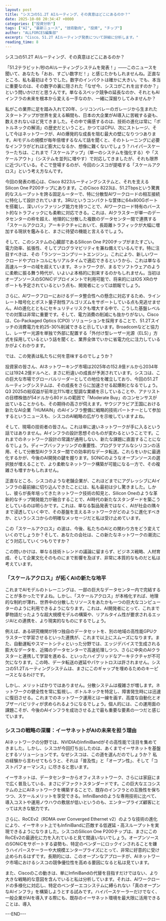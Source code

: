```yaml
---
layout: post
title: "シスコの51.2T AIルーティング、その真意はどこにあるのか？"
date: 2025-10-08 20:34:47 +0000
categories: ["投資分析"]
tags: ["AI", "最新ニュース", "技術動向", "投資", "チップ"]
author: "ALLFORCES編集部"
excerpt: "Cisco、51.2T AIルーティング発表について詳細に分析します。"
reading_time: 8
---
```


シスコの51.2T AIルーティング、その真意はどこにあるのか？

「51.2テラビット/秒のAIルーティングシステムを発表！」――このニュースを聞いて、あなたも「おお、すごい数字だ！」と感じたかもしれませんね。正直なところ、私も最初はそうでした。数字のインパクトは確かに大きい。でも、本当に重要なのは、その数字の裏に隠された「なぜ今、シスコがこれを出すのか？」という問いかけだと思うんです。単なるスペック競争の延長なのか、それともAIインフラの未来を根本から変える一手なのか、一緒に深掘りしてみませんか？

私がこの業界に足を踏み入れて20年、シリコンバレーのガレージから生まれたスタートアップが世界を変える瞬間も、日本の大企業がAI導入に苦戦する姿も、数えきれないほど見てきました。その中で痛感するのは、技術の進化は常に「ボトルネックの解消」の歴史だということ。かつてはCPU、次にストレージ、そして今はネットワークが、AIの爆発的な成長を阻む最大の壁になりつつあります。AIモデルの規模が毎年倍増するなんて話を聞くと、そのトレーニングに必要なインフラがどれほど膨大になるか、想像に難くないでしょう？ハイパースケーラーたちは、これまで「スケールアップ」（単一のシステムを強化する）や「スケールアウト」（システムを並列に増やす）で対応してきましたが、それも限界に近づいている。そこで登場するのが、今回のシスコが提唱する「スケールアクロス」という考え方なんです。

今回の発表の核心は、Cisco 8223ルーティングシステムと、それを支えるSilicon One P200チップにあります。このCisco 8223は、51.2Tbpsという驚異的なスループットを誇る固定ルーターで、特に分散型AIワークロードの相互接続に特化して設計されています。3RUというコンパクトな筐体に64x800Gポートを搭載し、深いバッファリング能力を持つことで、AIワークロード特有のバースト的なトラフィックにも柔軟に対応できる。これは、AIクラスターが単一のデータセンターの枠を超え、地理的に分散した複数のデータセンター間で連携する「スケールアクロス」アーキテクチャにおいて、長距離トラフィックが大幅に増加する現状を鑑みると、まさに待望の機能と言えるでしょう。

そして、このシステムの心臓部であるSilicon One P200チップがまたすごい。電力効率、拡張性、そしてプログラマビリティを兼ね備えているんです。特に注目すべきは、その「ランツーコンプリートエンジン」。これにより、新しいワークロードやプロトコルにもリアルタイムで適応できるというから、これは単なる高速ルーターの域を超えています。ネットワークが、まるでソフトウェアのように柔軟に振る舞う時代が、いよいよ本格的に到来するのかもしれません。当初はオープンソースのSONiCデプロイメントで利用可能で、将来的にはIOS XRのサポートも予定されているという点も、開発者にとっては朗報でしょう。

さらに、AIワークフローにおけるデータ整合性への懸念に対応するため、ラインレート暗号化とポスト量子耐性アルゴリズムをサポートしている点も見逃せません。AIの進化とともにセキュリティリスクも増大する中で、こうした基盤レベルでの対策は非常に重要です。そして、電力消費の削減にも抜かりがない。Ciscoは、Co-Packaged Optics (CPO) ソリューションを採用することで、51.2Tスイッチの消費電力を約25-30%削減できると示しています。Broadcomなどと協力し、レーザー光源を単独で外部に配置する「外付け型レーザー光源（ELS）」方式を採用しているという話を聞くと、業界全体でいかに省電力化に注力しているかがよくわかります。

では、この発表は私たちに何を意味するのでしょうか？

投資家の皆さん、AIネットワーキング市場は2025年の152.8億ドルから2034年には1924.2億ドルへと、まさに桁違いの成長が予測されています。シスコは、この巨大な市場でグローバルリーダーとしての地位を確立しており、今回の51.2Tルーティングシステムは、その成長をさらに加速させる起爆剤となるでしょう。Q3 2025の総収益が前年比11%増と堅調な業績を示していることや、アナリストの目標株価が54ドルから80ドルの範囲で「Moderate Buy」のコンセンサスが出ていることからも、その期待の高さが伺えます。サウジアラビア王国における新たなAI企業「HUMAIN」のAIインフラ整備に戦略的技術パートナーとして参加するというニュースも、シスコのAI戦略の広がりを示唆していますよね。

そして、現場の技術者の皆さん。これは単に速いネットワークが手に入るという話ではありません。AIインフラの設計思想そのものが変わるということです。これまでのネットワーク設計の常識が通用しない、新たな課題に直面することになるでしょう。ディープバッファリングの重要性、プログラマブルなシリコンの活用、そして分散型AIクラスター間での効率的なデータ転送。これらをいかに最適化するかが、今後のAI開発の鍵を握ります。SONiCのようなオープンソースの選択肢が増えることで、より柔軟なネットワーク構築が可能になる一方で、その複雑さも増すかもしれません。

正直なところ、シスコのような老舗企業が、これほどまでにアグレッシブにAIインフラの最前線に切り込んできたことには、私も最初は少し驚きました。しかし、彼らが長年培ってきたネットワーク技術の知見と、Silicon Oneのような革新的なチップ開発能力が融合することで、AI時代の新たなスタンダードを築こうとしているのは明らかです。これは、単なる製品発表ではなく、AIが社会の隅々まで浸透していく中で、その基盤を支えるネットワークがどのように進化すべきか、というシスコからの明確なメッセージだと私は受け止めています。

この「スケールアクロス」の波は、今後、私たちのAIとの関わり方をどう変えていくのでしょうか？そして、あなたの会社は、この新たなネットワークの潮流にどう対応していくつもりですか？

この問いかけは、単なる技術トレンドの議論に留まらず、ビジネス戦略、人材育成、そして企業文化そのものにまで影響を及ぼす、非常に本質的なものだと私は考えています。

### 「スケールアクロス」が拓くAIの新たな地平

これまでAIモデルのトレーニングは、一部の巨大なデータセンター内で完結することが多かったですよね。しかし、「スケールアクロス」が本格化すれば、地理的な制約が薄れ、世界中の分散したリソースをあたかも一つの巨大なコンピューターのように利用できるようになります。これは、AI開発者にとって、これまで夢物語だったような超大規模モデルの構築や、リアルタイム性が要求されるエッジAIとの連携を、より現実的なものにするでしょう。

例えば、ある研究機関が持つ独自のデータセットを、別の地域の高性能GPUクラスターで学習させるといった連携が、これまで以上にスムーズになります。また、自動運転やスマートシティといった分野では、エッジデバイスで生成される膨大なデータを、近隣のデータセンターで高速処理しつつ、さらに中央のAIクラスターと連携して学習を進める、といったハイブリッドなアーキテクチャが不可欠になります。この時、データ転送の遅延やパケットロスは許されません。シスコの51.2Tルーティングシステムは、まさにこのギャップを埋めるためのキーピースとなるわけです。

しかし、メリットばかりではありません。分散システムは複雑さが増します。ネットワークの健全性を常に監視し、ボトルネックを特定し、障害発生時には迅速に復旧させる。これまでのネットワーク運用とは一線を画す、高度な自動化とオブザーバビリティが求められるようになるでしょう。個人的には、この運用面の課題こそが、今後のAIインフラを成功させる上で最も重要な要素の一つだと感じています。

### シスコの戦略の深層：イーサネットがAIの未来を担う理由

AIネットワークの分野では、NVIDIAのInfiniBandがその高性能で注目を集めてきました。しかし、シスコが今回打ち出したのは、あくまでイーサネットを基盤とするソリューションです。なぜシスコは、この道を選んだのでしょうか？ 私の経験から言わせてもらうと、それは「普及性」と「オープン性」、そして「コストパフォーマンス」に尽きると思います。

イーサネットは、データセンターからオフィスネットワーク、さらには家庭にまで広く普及している、まさにデファクトスタンダードです。この巨大なエコシステムの上にAIネットワークを構築することで、既存のインフラとの互換性を保ちつつ、スケールメリットを享受できる。InfiniBandのような専用技術に比べて、導入コストや運用ノウハウの敷居が低いというのも、エンタープライズ顧客にとっては大きな魅力です。

さらに、RoCEv2（RDMA over Converged Ethernet v2）のような技術の進化により、イーサネット上でもInfiniBandに匹敵する低遅延・高スループットを実現できるようになりました。シスコのSilicon One P200チップは、まさにこのRoCEv2の最適化に力を入れていると見て間違いないでしょう。オープンソースのSONiCをサポートする姿勢も、特定のベンダーにロックインされることを嫌うハイパースケーラーや大規模エンタープライズにとって、非常に好意的に受け止められるはずです。長期的には、このオープンなアプローチが、AIネットワーク市場におけるシスコの競争優位性を高める要因になると私は見ています。

また、Ciscoのこの動きは、単にInfiniBandの代替を目指すだけではない、より大きな戦略的な意図を含んでいると私は分析しています。それは、AIワークロードの多様化に対応し、特定のベンダーエコシステムに縛られない「真のオープンなAIインフラ」を構築しようとする試みです。ハイパースケーラーだけでなく、一般企業がAIを導入する際にも、既存のイーサネット環境を最大限に活用できることは、導入

---END---